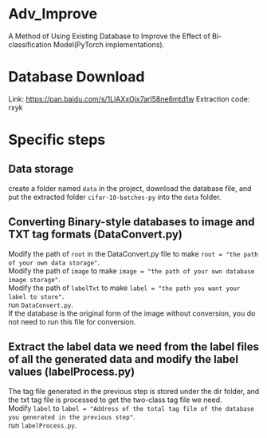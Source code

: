 # Adv_Improve
A Method of Using Existing Database to Improve the Effect of Bi-classification Model(PyTorch implementations).  
# Database Download
Link: https://pan.baidu.com/s/1LlAXxOjx7arl58ne6mtd1w    Extraction code: rxyk 
# Specific steps
## Data storage  
create a folder named `data` in the project, download the database file, and put the extracted folder `cifar-10-batches-py` into the `data` folder.  

## Converting Binary-style databases to image and TXT tag formats (DataConvert.py)  
Modify the path of `root` in the DataConvert.py file to make `root = "the path of your own data storage"`.  
Modify the path of `image` to make `image = "the path of your own database image storage"`.  
Modify the path of `labelTxt` to make `label = "the path you want your label to store"`.  
run `DataConvert.py`.  
If the database is the original form of the image without conversion, you do not need to run this file for conversion.  

## Extract the label data we need from the label files of all the generated data and modify the label values (labelProcess.py)  
The tag file generated in the previous step is stored under the dir folder, and the txt tag file is processed to get the two-class tag file we need.  
Modify `label` to `label = "Address of the total tag file of the database you generated in the previous step"`.  
run `labelProcess.py`.  
